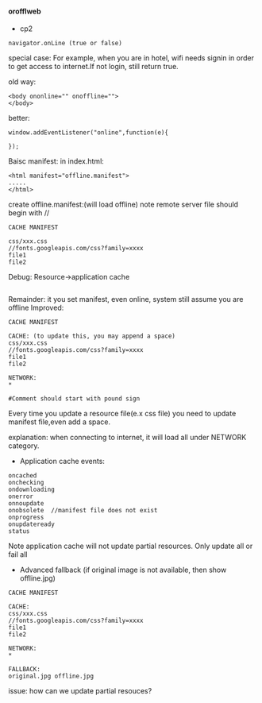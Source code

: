 #### orofflweb
- cp2
```
navigator.onLine (true or false)
```
special case: For example, when you are in hotel, wifi needs signin in order to get access to internet.If not login, still return true.

old way:
```
<body ononline="" onoffline="">
</body>
```
better:
```
window.addEventListener("online",function(e){

});

```

Baisc manifest:
in index.html:
```
<html manifest="offline.manifest">
.....
</html>
```

create offline.manifest:(will load offline) note remote server file should begin with //
```
CACHE MANIFEST

css/xxx.css
//fonts.googleapis.com/css?family=xxxx
file1
file2
```
Debug: Resource->application cache
```
```
Remainder: it you set manifest, even online, system still assume you are offline
Improved:
```
CACHE MANIFEST

CACHE: (to update this, you may append a space)
css/xxx.css
//fonts.googleapis.com/css?family=xxxx
file1
file2

NETWORK:
*

#Comment should start with pound sign
```
Every time you update a resource file(e.x css file) you need to update manifest file,even add a space.

explanation:
when connecting to internet, it will load all under NETWORK category.

- Application cache
events:
```
oncached
onchecking
ondownloading
onerror
onnoupdate
onobsolete  //manifest file does not exist
onprogress
onupdateready
status
```
Note application cache will not update partial resources. Only update all or fail all

- Advanced
fallback (if original image is not available, then show offline.jpg)
```
CACHE MANIFEST

CACHE:
css/xxx.css
//fonts.googleapis.com/css?family=xxxx
file1
file2

NETWORK:
*

FALLBACK:
original.jpg offline.jpg
```
issue: how can we update partial resouces?
